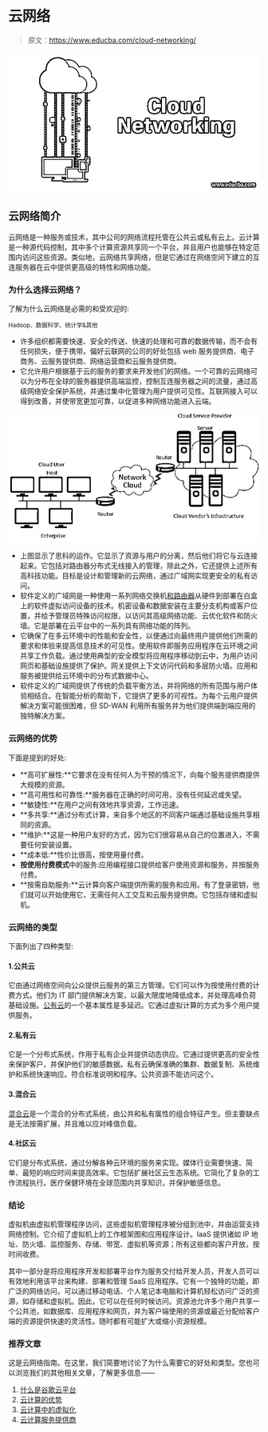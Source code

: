 # 云网络

> 原文：<https://www.educba.com/cloud-networking/>

![Cloud Networking](img/d64497367378689434bde07b62027c82.png)



## 云网络简介

云网络是一种服务或技术，其中公司的网络流程托管在公共云或私有云上。云计算是一种源代码控制，其中多个计算资源共享同一个平台，并且用户也能够在特定范围内访问这些资源。类似地，云网络共享网络，但是它通过在网络空间下建立的互连服务器在云中提供更高级的特性和网络功能。

### 为什么选择云网络？

了解为什么云网络是必需的和受欢迎的:

<small>Hadoop、数据科学、统计学&其他</small>

*   许多组织都需要快速、安全的传送、快速的处理和可靠的数据传输，而不会有任何损失，便于携带。偏好云联网的公司的好处包括 web 服务提供商、电子商务、云服务提供商、网络运营商和云服务提供商。
*   它允许用户根据基于云的服务的要求来开发他们的网络。一个可靠的云网络可以为分布在全球的服务器提供高端监控，控制互连服务器之间的流量，通过高级网络安全保护系统，并通过集中化管理为用户提供可见性。互联网接入可以得到改善，并使带宽更加可靠，以促进多种网络功能进入云端。

![network cloud](img/83fd5df89ba6ce264cd9d3fcebc2212b.png)



*   上图显示了思科的运作。它显示了资源与用户的分离，然后他们将它与云连接起来。它包括对路由器分布式无线接入的管理，除此之外，它还提供上述所有高科技功能。目标是设计和管理新的云网络，通过广域网实现更安全的私有访问。
*   软件定义的广域网是一种使用一系列网络交换机[和路由器](https://www.educba.com/what-is-router/)从硬件到部署在白盒上的软件虚拟访问设备的技术。机密设备和数据安装在主要分支机构或客户位置，并给予管理员特殊访问权限，以访问其高级网络功能、云优化软件和防火墙。它是部署在云平台中的一系列具有网络功能的阵列。
*   它确保了在多云环境中的性能和安全性，以便通过向最终用户提供他们所需的要求和体验来提高信息技术的可见性。使用软件即服务应用程序在云环境之间共享工作负载。通过使用典型的安全模型将应用程序移动到云中，为用户访问网页和基础设施提供了保护。网关提供上下文访问代码和多层防火墙。应用和服务被提供给云环境中的分布式数据中心。
*   软件定义的广域网提供了传统的负载平衡方法，并将网络的所有范围与用户体验相结合。在智能分析的帮助下，它提供了更多的可视性。为每个云用户提供解决方案可能很困难，但 SD-WAN 利用所有服务并为他们提供端到端应用的独特解决方案。

### 云网络的优势

下面是提到的好处:

*   **高可扩展性:**它要求在没有任何人为干预的情况下，向每个服务提供商提供大规模的资源。
*   **高可用性和可靠性:**服务器在正确的时间可用，没有任何延迟或失望。
*   **敏捷性:**在用户之间有效地共享资源，工作迅速。
*   **多共享:**通过分布式计算，来自多个地区的不同客户端通过基础设施共享相同的资源。
*   **维护:**这是一种用户友好的方式，因为它们很容易从自己的位置进入，不需要任何安装设置。
*   **成本低:**性价比很高，按使用量付费。
*   **按使用付费模式**中的服务:应用编程接口提供给客户使用资源和服务，并按服务付费。
*   **按需自助服务:**云计算向客户端提供所需的服务和应用。有了登录密钥，他们就可以开始使用它，无需任何人工交互和云服务提供商。它包括存储和虚拟机。

### 云网络的类型

下面列出了四种类型:

#### 1.公共云

它由通过网络空间向公众提供云服务的第三方管理。它们可以作为按使用付费的计费方式。他们为 IT 部门提供解决方案，以最大限度地降低成本，并处理高峰负荷基础设施。[公有云](https://www.educba.com/what-is-public-cloud/)的一个基本属性是多延迟。它通过虚拟计算的方式为多个用户提供服务。

#### 2.私有云

它是一个分布式系统，作用于私有企业并提供动态供应。它通过提供更高的安全性来保护客户，并保护他们的敏感数据。私有云确保准确的集群、数据复制、系统维护和系统快速响应。符合标准说明和程序。公共资源不能访问这个。

#### 3.混合云

[混合云](https://www.educba.com/what-is-hybrid-cloud/)是一个混合的分布式系统，由公共和私有属性的组合特征产生。但主要缺点是无法按需扩展，并且难以应对峰值负载。

#### 4.社区云

它们是分布式系统，通过分解各种云环境的服务来实现。媒体行业需要快速、简单、最短的响应时间来提高效率。它包括扩展社区云生态系统。它简化了复杂的工作流程执行。医疗保健环境在全球范围内共享知识，并保护敏感信息。

### 结论

虚拟机由虚拟机管理程序访问，这些虚拟机管理程序被分组到池中，并由运营支持网络控制。它介绍了虚拟机上的工作框架图和应用程序设计。IaaS 提供诸如 IP 地址、防火墙、监控服务、存储、带宽、虚拟机等资源；所有这些都向客户开放，按时间收费。

其中一部分是将应用程序开发和部署平台作为服务交付给开发人员，开发人员可以有效地利用该平台来构建、部署和管理 SaaS 应用程序。它有一个独特的功能，即广泛的网络访问，可以通过移动电话、个人笔记本电脑和计算机轻松访问广泛的资源，如存储和虚拟机。因此，它可以在任何时候访问。资源池允许多个用户共享一个公共池，如数据库、应用程序和网页，并为客户端使用的资源或最近分配给客户端的资源提供快速的灵活性。随时都有可能扩大或缩小资源规模。

### 推荐文章

这是云网络指南。在这里，我们简要地讨论了为什么需要它的好处和类型。您也可以浏览我们的其他相关文章，了解更多信息——

1.  [什么是谷歌云平台](https://www.educba.com/what-is-google-cloud-platform/)
2.  [云计算的优势](https://www.educba.com/benefits-of-cloud-computing/)
3.  [云计算中的虚拟化](https://www.educba.com/virtualization-in-cloud-computing/)
4.  [云计算服务提供商](https://www.educba.com/cloud-computing-service-providers/)





